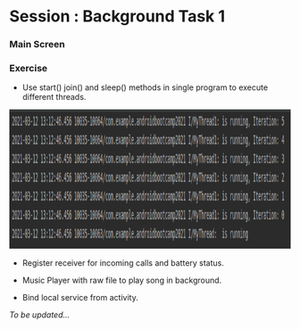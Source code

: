 # Session : Background Task 1

### Main Screen


### Exercise

* Use start() join() and sleep() methods in single program to execute different threads.
<img src="output1.png" height="250" />

* Register receiver  for incoming calls and battery status.

* Music Player with raw file to play song in background.

* Bind local service from activity.

*_To be updated..._*
